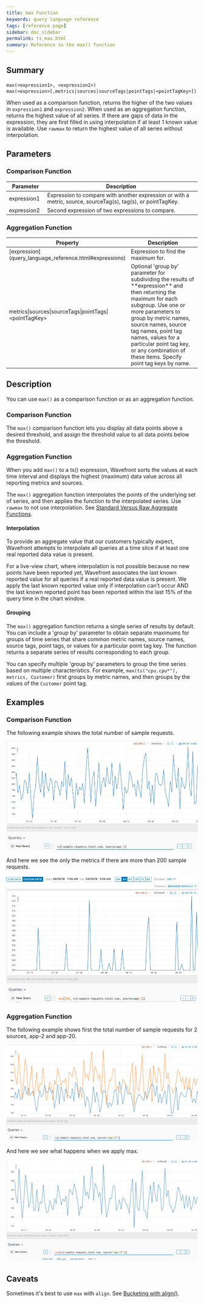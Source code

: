 ```yaml
---
title: max Function
keywords: query language reference
tags: [reference page]
sidebar: doc_sidebar
permalink: ts_max.html
summary: Reference to the max() function
---
```

## Summary
```
max(<expression1>, <expression2>)
max(<expression>[,metrics|sources|sourceTags|pointTags|<pointTagKey>])
```

When used as a comparison function, returns the higher of the two values in `expression1` and `expression2`.
When used as an aggregation function, returns the highest value of all series. If there are gaps of data in the expression, they are first filled in using interpolation if at least 1 known value is available. Use `rawmax` to return the highest value of all series without interpolation.

## Parameters

### Comparison Function
<table>
<tbody>
<thead>
<tr><th width="20%">Parameter</th><th width="80%">Description</th></tr>
</thead>
<tr>
<td>expression1</td>
<td>Expression to compare with another expression or with a metric, source, sourceTag(s), tag(s), or pointTagKey. </td></tr>
<tr>
<td>expression2</td>
<td>Second expression of two expressions to compare.   </td>
</tr>
</tbody>
</table>


### Aggregation Function
<table>
<tbody>
<thead>
<tr><th width="20%">Property</th><th width="80%">Description</th></tr>
</thead>
<tr>
<td markdown="span"> [expression](query_language_reference.html#expressions)</td>
<td>Expression to find the maximum for. </td></tr>
<tr>
<td>metrics&vert;sources&vert;sourceTags&vert;pointTags&vert;&lt;pointTagKey&gt;</td>
<td markdown="span">Optional 'group by' parameter for subdividing the results of **expression** and then returning the maximum for each subgroup.
Use one or more parameters to group by metric names, source names, source tag names, point tag names, values for a particular point tag key, or any combination of these items. Specify point tag keys by name.</td>
</tr>
</tbody>
</table>

## Description

You can use `max()` as a comparison function or as an aggregation function.

### Comparison Function

The `max()` comparison function lets you display all data points above a desired threshold, and assign the threshold value to all data points below the threshold.

### Aggregation Function

When you add `max()` to a ts() expression, Wavefront sorts the values at each time interval and displays the highest (maximum) data value across all reporting metrics and sources.

The `max()` aggregation function interpolates the points of the underlying set of series, and then applies the function to the interpolated series. Use `rawmax` to not use interpolation. See [Standard Versus Raw Aggregate Functions](query_language_aggregate_functions.html).

#### Interpolation

To provide an aggregate value that our customers typically expect, Wavefront attempts to interpolate all queries at a time slice if at least one real reported data value is present.

For a live-view chart, where interpolation is not possible because no new points have been reported yet, Wavefront associates the last known reported value for all queries if a real reported data value is present. We apply the last known reported value only if interpolation can’t occur AND the last known reported point has been reported within the last 15% of the query time in the chart window.

#### Grouping

The `max()` aggregation function returns a single series of results by default. You can include a 'group by' parameter to obtain separate maximums for groups of time series that share common metric names, source names, source tags, point tags, or values for a particular point tag key. 
The function returns a separate series of results corresponding to each group.

You can specify multiple 'group by' parameters to group the time series based on multiple characteristics. For example, `max(ts("cpu.cpu*"), metrics, Customer)` first groups by metric names, and then groups by the values of the `Customer` point tag.


## Examples

### Comparison Function


The following example shows the total number of sample requests.

![ts max before](images/ts_max_comparison_before.png)

And here we see the only the metrics if there are more than 200 sample requests.

![ts max 250](images/ts_max_250.png)


### Aggregation Function

The following example shows first the total number of sample requests for 2 sources, app-2 and app-20.

![before aggregation with max](images/ts_max_aggr_before.png)

And here we see what happens when we apply max.

![after aggregation with max](images/ts_max_aggr_after.png)

## Caveats

Sometimes it's best to use `max` with `align`. 
See [Bucketing with align()](query_language_align_function.html).
